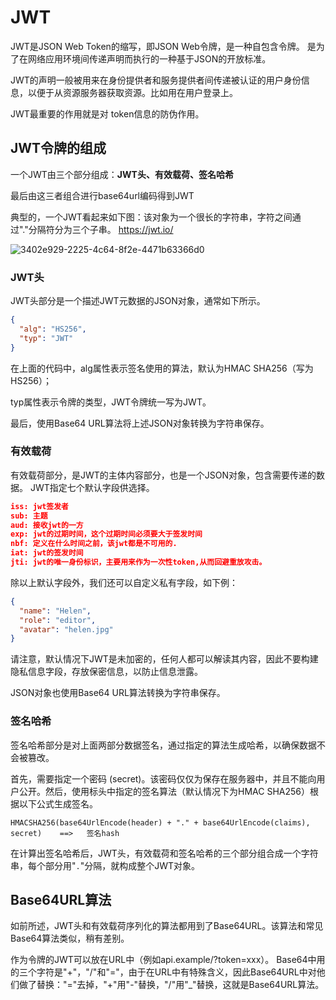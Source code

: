 # JWT

JWT是JSON Web Token的缩写，即JSON Web令牌，是一种自包含令牌。 是为了在网络应用环境间传递声明而执行的一种基于JSON的开放标准。

JWT的声明一般被用来在身份提供者和服务提供者间传递被认证的用户身份信息，以便于从资源服务器获取资源。比如用在用户登录上。

JWT最重要的作用就是对 token信息的防伪作用。

## JWT令牌的组成

一个JWT由三个部分组成：**JWT头、有效载荷、签名哈希**

最后由这三者组合进行base64url编码得到JWT

典型的，一个JWT看起来如下图：该对象为一个很长的字符串，字符之间通过"."分隔符分为三个子串。
https://jwt.io/

![3402e929-2225-4c64-8f2e-4471b63366d0](https://fastly.jsdelivr.net/gh/LetengZzz/img/java/others/202412092337882.png)

### JWT头

JWT头部分是一个描述JWT元数据的JSON对象，通常如下所示。

```json
{
  "alg": "HS256",
  "typ": "JWT"
}
```

在上面的代码中，alg属性表示签名使用的算法，默认为HMAC SHA256（写为HS256）；

typ属性表示令牌的类型，JWT令牌统一写为JWT。

最后，使用Base64 URL算法将上述JSON对象转换为字符串保存。

### 有效载荷

有效载荷部分，是JWT的主体内容部分，也是一个JSON对象，包含需要传递的数据。 JWT指定七个默认字段供选择。

```json
iss: jwt签发者
sub: 主题
aud: 接收jwt的一方
exp: jwt的过期时间，这个过期时间必须要大于签发时间
nbf: 定义在什么时间之前，该jwt都是不可用的.
iat: jwt的签发时间
jti: jwt的唯一身份标识，主要用来作为一次性token,从而回避重放攻击。
```

除以上默认字段外，我们还可以自定义私有字段，如下例：

```json
{
  "name": "Helen",
  "role": "editor",
  "avatar": "helen.jpg"
}
```

请注意，默认情况下JWT是未加密的，任何人都可以解读其内容，因此不要构建隐私信息字段，存放保密信息，以防止信息泄露。

JSON对象也使用Base64 URL算法转换为字符串保存。

### 签名哈希

签名哈希部分是对上面两部分数据签名，通过指定的算法生成哈希，以确保数据不会被篡改。

首先，需要指定一个密码 (secret)。该密码仅仅为保存在服务器中，并且不能向用户公开。然后，使用标头中指定的签名算法（默认情况下为HMAC SHA256）根据以下公式生成签名。

```
HMACSHA256(base64UrlEncode(header) + "." + base64UrlEncode(claims), secret)    ==>   签名hash
```

在计算出签名哈希后，JWT头，有效载荷和签名哈希的三个部分组合成一个字符串，每个部分用"`.`"分隔，就构成整个JWT对象。

## Base64URL算法

如前所述，JWT头和有效载荷序列化的算法都用到了Base64URL。该算法和常见Base64算法类似，稍有差别。

作为令牌的JWT可以放在URL中（例如api.example/?token=xxx）。 Base64中用的三个字符是"+"，"/"和"="，由于在URL中有特殊含义，因此Base64URL中对他们做了替换："="去掉，"+"用"-"替换，"/"用"_"替换，这就是Base64URL算法。

